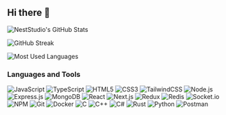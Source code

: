 ## Hi there 👋

<!--
**iamsparkedev/iamsparkedev** is a ✨ _special_ ✨ repository because its `README.md` (this file) appears on your GitHub profile.

Here are some ideas to get you started:

- 🔭 I’m currently working on ...
- 🌱 I’m currently learning ...
- 👯 I’m looking to collaborate on ...
- 🤔 I’m looking for help with ...
- 💬 Ask me about ...
- 📫 How to reach me: ...
- 😄 Pronouns: ...
- ⚡ Fun fact: ...
-->

![NestStudio's GitHub Stats](https://github-readme-stats.vercel.app/api?username=iamsparkedev&show_icons=true&theme=tokyonight)  

![GitHub Streak](https://streak-stats.demolab.com?user=iamsparkedev&theme=tokyonight&border_radius=10)  

![Most Used Languages](https://github-readme-stats.vercel.app/api/top-langs/?username=iamsparkedev&layout=compact&theme=tokyonight)  








###  Languages and Tools  

![JavaScript](https://img.shields.io/badge/JavaScript-F7DF1E?style=for-the-badge&logo=javascript&logoColor=000)  ![TypeScript](https://img.shields.io/badge/TypeScript-3178C6?style=for-the-badge&logo=typescript&logoColor=fff)  ![HTML5](https://img.shields.io/badge/HTML5-E34F26?style=for-the-badge&logo=html5&logoColor=fff)  ![CSS3](https://img.shields.io/badge/CSS3-1572B6?style=for-the-badge&logo=css3&logoColor=fff)  ![TailwindCSS](https://img.shields.io/badge/TailwindCSS-06B6D4?style=for-the-badge&logo=tailwindcss&logoColor=fff)  ![Node.js](https://img.shields.io/badge/Node.js-339933?style=for-the-badge&logo=node.js&logoColor=fff)  ![Express.js](https://img.shields.io/badge/Express.js-000000?style=for-the-badge&logo=express&logoColor=fff)  ![MongoDB](https://img.shields.io/badge/MongoDB-47A248?style=for-the-badge&logo=mongodb&logoColor=fff)  ![React](https://img.shields.io/badge/React-61DAFB?style=for-the-badge&logo=react&logoColor=000)  ![Next.js](https://img.shields.io/badge/Next.js-000000?style=for-the-badge&logo=nextdotjs&logoColor=fff)  ![Redux](https://img.shields.io/badge/Redux-764ABC?style=for-the-badge&logo=redux&logoColor=fff)  ![Redis](https://img.shields.io/badge/Redis-DC382D?style=for-the-badge&logo=redis&logoColor=fff)  ![Socket.io](https://img.shields.io/badge/Socket.io-010101?style=for-the-badge&logo=socketdotio&logoColor=fff)  ![NPM](https://img.shields.io/badge/NPM-CB3837?style=for-the-badge&logo=npm&logoColor=fff)  ![Git](https://img.shields.io/badge/Git-F05032?style=for-the-badge&logo=git&logoColor=fff)  ![Docker](https://img.shields.io/badge/Docker-2496ED?style=for-the-badge&logo=docker&logoColor=fff)  ![C](https://img.shields.io/badge/C-A8B9CC?style=for-the-badge&logo=c&logoColor=000)  ![C++](https://img.shields.io/badge/C++-00599C?style=for-the-badge&logo=cplusplus&logoColor=fff)  ![C#](https://img.shields.io/badge/C%23-239120?style=for-the-badge&logo=csharp&logoColor=fff)  ![Rust](https://img.shields.io/badge/Rust-000000?style=for-the-badge&logo=rust&logoColor=fff)  ![Python](https://img.shields.io/badge/Python-3776AB?style=for-the-badge&logo=python&logoColor=fff)  ![Postman](https://img.shields.io/badge/Postman-FF6C37?style=for-the-badge&logo=postman&logoColor=fff)  

